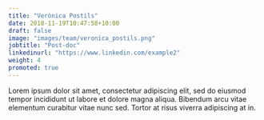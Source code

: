 ```yaml
---
title: "Verònica Postils"
date: 2018-11-19T10:47:58+10:00
draft: false
image: "images/team/veronica_postils.png"
jobtitle: "Post-doc"
linkedinurl: "https://www.linkedin.com/example2"
weight: 4
promoted: true
---
```


Lorem ipsum dolor sit amet, consectetur adipiscing elit, sed do eiusmod tempor incididunt ut labore et dolore magna aliqua. Bibendum arcu vitae elementum curabitur vitae nunc sed. Tortor at risus viverra adipiscing at in.
